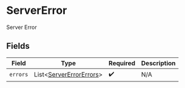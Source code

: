 # ServerError

Server Error


## Fields

| Field                                                                | Type                                                                 | Required                                                             | Description                                                          |
| -------------------------------------------------------------------- | -------------------------------------------------------------------- | -------------------------------------------------------------------- | -------------------------------------------------------------------- |
| `errors`                                                             | List\<[ServerErrorErrors](../../models/errors/ServerErrorErrors.md)> | :heavy_check_mark:                                                   | N/A                                                                  |